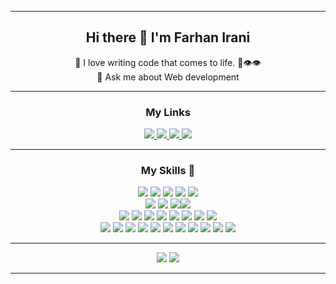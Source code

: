 <hr>

<h2 align = "center">Hi there 👋 I'm Farhan Irani</h2>

<p align="center">
🚀 I love writing code that comes to life. 🌱👁️👁️<br>
<!-- 🔭 I’m currently working on <a href="https://diswire.herokuapp.com/reg">Diswire</a> <br> -->
<!--🌱 I’m currently learning Redux <br> -->
💬 Ask me about Web development<br>
</p>

<hr>

<h3 align="center">My Links</h3>
<p align="center">
<a href="https://www.linkedin.com/in/farhanirani">
  <img src = "https://img.shields.io/badge/linkedin-%230077B5.svg?&style=for-the-badge&logo=linkedin&logoColor=white">
</a>
<a href="https://www.instagram.com/fki_20">
  <img src = "https://img.shields.io/badge/instagram-%23E4405F.svg?&style=for-the-badge&logo=instagram&logoColor=white">
</a> 
<a href="https://dev.to/farhanirani">
  <img src = "https://img.shields.io/badge/DEV.TO-%230A0A0A.svg?&style=for-the-badge&logo=dev-dot-to&logoColor=white">
</a>
<img src = "https://badges.pufler.dev/visits/farhanirani/farhanirani?style=for-the-badge">
</p>

<hr>

<h3 align="center">My Skills 🚀</h3>

<div align="center">
<img src="https://img.shields.io/badge/react%20-%2320232a.svg?&amp;style=for-the-badge&amp;logo=react&amp;logoColor=%2361DAFB" />
<img src="https://img.shields.io/badge/node.js%20-%2343853D.svg?&amp;style=for-the-badge&amp;logo=node.js&amp;logoColor=white" />
<img src="https://img.shields.io/badge/express.js%20-%23404d59.svg?&amp;style=for-the-badge" />
<img src="https://img.shields.io/badge/Flutter-02569B?style=for-the-badge&amp;logo=flutter&amp;logoColor=white" />
<img src="https://img.shields.io/badge/Spring-6DB33F?style=for-the-badge&amp;logo=spring&amp;logoColor=white" />
<br>

<img src="https://img.shields.io/badge/PostgreSQL-316192?style=for-the-badge&amp;logo=postgresql&amp;logoColor=white" />
<img src="https://img.shields.io/badge/MySQL-005C84?style=for-the-badge&amp;logo=mysql&amp;logoColor=white" />
<img src="https://img.shields.io/badge/MongoDB-%234ea94b.svg?&amp;style=for-the-badge&amp;logo=mongodb&amp;logoColor=white" /><img src="https://img.shields.io/badge/firebase%20-%23039BE5.svg?&amp;style=for-the-badge&amp;logo=firebase" />
<br>

<img src="https://img.shields.io/badge/Google_Cloud-4285F4?style=for-the-badge&amp;logo=google-cloud&amp;logoColor=white" />
<img src="https://img.shields.io/badge/Heroku-430098?style=for-the-badge&amp;logo=heroku&amp;logoColor=white" />
<img src="https://img.shields.io/badge/Netlify-00C7B7?style=for-the-badge&amp;logo=netlify&amp;logoColor=white" />
<img src="https://img.shields.io/badge/Vercel-000000?style=for-the-badge&amp;logo=vercel&amp;logoColor=white" />
<img src="https://img.shields.io/badge/Wordpress-21759B?style=for-the-badge&amp;logo=wordpress&amp;logoColor=white" />
<img src="https://img.shields.io/badge/GitHub-100000?style=for-the-badge&amp;logo=github&amp;logoColor=white" />
<img src="https://img.shields.io/badge/GitHub_Actions-2088FF?style=for-the-badge&amp;logo=github-actions&amp;logoColor=white" />
<img src="https://img.shields.io/badge/Capacitor-119EFF?style=for-the-badge&amp;logo=Capacitor&amp;logoColor=white" />
<br>

<img src="https://img.shields.io/badge/javascript-%23F7DF1E.svg?&amp;style=for-the-badge&amp;logo=javascript&amp;logoColor=black" />
<img src="https://img.shields.io/badge/Go-00ADD8?style=for-the-badge&amp;logo=go&amp;logoColor=white" />
<img src="https://img.shields.io/badge/python%20-%2314354C.svg?&amp;style=for-the-badge&amp;logo=python&amp;logoColor=white" /> 
<img src="https://img.shields.io/badge/Dart-0175C2?style=for-the-badge&logo=dart&logoColor=white" />
<img src="https://img.shields.io/badge/c++%20-%2300599C.svg?&amp;style=for-the-badge&amp;logo=c%2B%2B&amp;logoColor=white" />
<img src="https://img.shields.io/badge/Java-ED8B00?style=for-the-badge&amp;logo=openjdk&amp;logoColor=white" />
<img src="https://img.shields.io/badge/php%20-%23777BB4.svg?&amp;style=for-the-badge&amp;logo=php&amp;logoColor=white" />
<img src="https://img.shields.io/badge/html5%20-%23E34F26.svg?&amp;style=for-the-badge&amp;logo=html5&amp;logoColor=white" />
<img src="https://img.shields.io/badge/css3%20-%231572B6.svg?&amp;style=for-the-badge&amp;logo=css3&amp;logoColor=white" />
<img src="https://img.shields.io/badge/bootstrap%20-%23563D7C.svg?&amp;style=for-the-badge&amp;logo=bootstrap&amp;logoColor=white" />
<img src="https://img.shields.io/badge/material%20ui%20-%230081CB.svg?&amp;style=for-the-badge&amp;logo=material-ui&amp;logoColor=white" />

</div>

<hr>

<p align="center">
<img src = "https://github-readme-stats.vercel.app/api/top-langs/?username=farhanirani&hide=C,pug&theme=algolia&langs_count=8&layout=compact">
<img src = "https://github-readme-stats.vercel.app/api?username=farhanirani&theme=algolia&show_icons=true&hide=issues" />
</p>

<hr>
